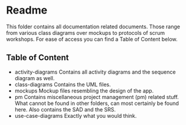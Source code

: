 # Readme

This folder contains all documentation related documents. Those range from various class diagrams over mockups to protocols of scrum workshops. For ease of access you can find a Table of Content below.

## Table of Content
* activity-diagrams
   Contains all activity diagrams and the sequence diagram as well.
* class-diagrams
   Contains the UML files.
* mockups
   Mockup files resembling the design of the app.
* pm
   Contains miscellaneous project management (pm) related stuff. What cannot be found in other folders, can most certainly be found here.
   Also contains the SAD and the SRS.
* use-case-diagrams
   Exactly what you would think.
